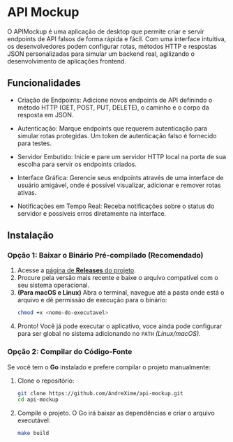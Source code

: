 # API Mockup

O APIMockup é uma aplicação de desktop que permite criar e servir endpoints de API falsos de forma rápida e fácil. Com uma interface intuitiva, os desenvolvedores podem configurar rotas, métodos HTTP e respostas JSON personalizadas para simular um backend real, agilizando o desenvolvimento de aplicações frontend.

## Funcionalidades

-   Criação de Endpoints: Adicione novos endpoints de API definindo o método HTTP (GET, POST, PUT, DELETE), o caminho e o corpo da resposta em JSON.

-   Autenticação: Marque endpoints que requerem autenticação para simular rotas protegidas. Um token de autenticação falso é fornecido para testes.

-   Servidor Embutido: Inicie e pare um servidor HTTP local na porta de sua escolha para servir os endpoints criados.

-   Interface Gráfica: Gerencie seus endpoints através de uma interface de usuário amigável, onde é possível visualizar, adicionar e remover rotas ativas.

-   Notificações em Tempo Real: Receba notificações sobre o status do servidor e possíveis erros diretamente na interface.

## Instalação

### Opção 1: Baixar o Binário Pré-compilado (Recomendado)

1.  Acesse a [página de **Releases** do projeto](https://github.com/AndreXime/api-mockup/releases).
2.  Procure pela versão mais recente e baixe o arquivo compatível com o seu sistema operacional.
3.  **(Para macOS e Linux)** Abra o terminal, navegue até a pasta onde está o arquivo e dê permissão de execução para o binário:
    ```bash
    chmod +x <nome-do-executavel>
    ```
4.  Pronto\! Você já pode executar o aplicativo, voce ainda pode configurar para ser global no sistema adicionando no `PATH` _(Linux/macOS)_.

### Opção 2: Compilar do Código-Fonte

Se você tem o **Go** instalado e prefere compilar o projeto manualmente:

1.  Clone o repositório:

    ```bash
    git clone https://github.com/AndreXime/api-mockup.git
    cd api-mockup
    ```

2.  Compile o projeto. O Go irá baixar as dependências e criar o arquivo executável:

    ```bash
    make build
    ```
